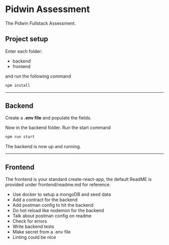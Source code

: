 # Pidwin Assessment

The Pidwin Fullstack Assessment.

## Project setup

Enter each folder:

- backend
- frontend

and run the following command

```bash
npm install
```
---


## Backend

Create a **.env file** and populate the fields.


Now in the backend folder. Run the start
   command
   ```bash
   npm run start
   ```

The backend is now up and running.

---

## Frontend

The frontend is your standard create-react-app, the default ReadME is provided under frontend/readme.md for reference.


- Use docker to setup a mongoDB and seed data
- Add a contract for the backend
- Add postman config to hit the backend
- Do hot reload like nodemon for the backend
- Talk about postman config on readme
- Check for errors
- Write backend tests
- Make secret from a .env file
- Linting could be nice